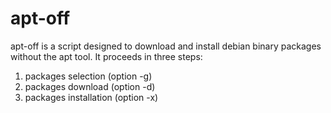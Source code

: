 apt-off
========

apt-off is a script designed to download and install debian binary packages without the apt tool. It proceeds in three steps:
1. packages selection (option -g)
2. packages download (option -d)
3. packages installation (option -x)
